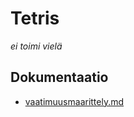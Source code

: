 # Tetris

*ei toimi vielä*

## Dokumentaatio

- [vaatimuusmaarittely.md](/laskarit/viikko1/vaatimusmaarittely.md)
